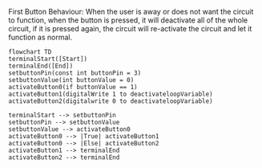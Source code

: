 First Button Behaviour: When the user is away or does not want the circuit to function, when the button is pressed, it will deactivate all of the whole circuit, if it is pressed again, the circuit will re-activate the circuit and let it function as normal.

```mermaid
flowchart TD
terminalStart([Start])
terminalEnd([End])
setbuttonPin(const int buttonPin = 3)
setbuttonValue(int buttonValue = 0)
activateButton0(if buttonValue == 1)
activateButton1(digitalWrite 1 to deactivateloopVariable)
activateButton2(digitalwrite 0 to deactivateloopVariable)
   
terminalStart --> setbuttonPin
setbuttonPin --> setbuttonValue
setbuttonValue --> activateButton0
activateButton0 --> |True| activateButton1
activateButton0 --> |Else| activateButton2
activateButton1 --> terminalEnd
activateButton2 --> terminalEnd
```
